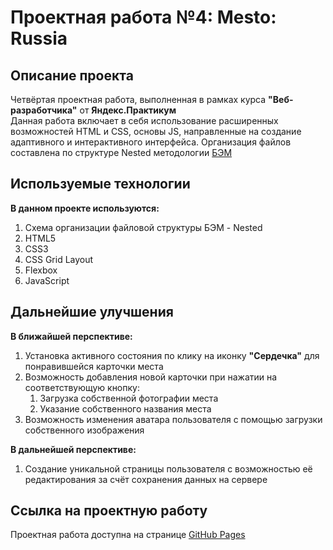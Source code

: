 <!--- Большое спасибо за замечения и рекомендации! С Наступающим Новым Годом! --->

# Проектная работа №4: Mesto: Russia

## Описание проекта

Четвёртая проектная работа, выполненная в рамках курса **"Веб-разработчика"** от **Яндекс.Практикум**  
Данная работа включает в себя использование расширенных возможностей HTML и CSS, основы JS, направленные на создание адаптивного и интерактивного интерфейса. Организация файлов составлена по структуре Nested методологии [БЭМ](https://ru.bem.info/)

## Используемые технологии

**В данном проекте используются:**

1. Схема организации файловой структуры БЭМ - Nested
2. HTML5
3. CSS3
4. CSS Grid Layout
5. Flexbox
6. JavaScript

## Дальнейшие улучшения

**В ближайшей перспективе:**
1. Установка активного состояния по клику на иконку **"Сердечка"** для понравившейся карточки места
2. Возможность добавления новой карточки при нажатии на соответствующую кнопку:
    1. Загрузка собственной фотографии места
    2. Указание собственного названия места
3. Возможность изменения аватара пользователя с помощью загрузки собственного изображения

**В дальнейшей перспективе:**
1. Создание уникальной страницы пользователя с возможностью её редактирования за счёт сохранения данных на сервере

## Ссылка на проектную работу

Проектная работа доступна на странице [GitHub Pages](https://artiquanta.github.io/mesto/)